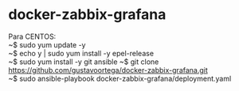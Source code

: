 # docker-zabbix-grafana

Para CENTOS:<BR>
~$ sudo yum update -y<BR>
~$ echo y | sudo yum install -y epel-release<BR>
~$ sudo yum install -y git ansible
~$ git clone https://github.com/gustavoortega/docker-zabbix-grafana.git<BR>
~$ sudo ansible-playbook docker-zabbix-grafana/deployment.yaml<BR>

